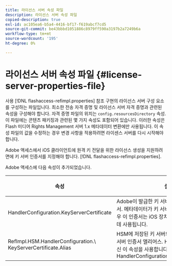 ```yaml
---
title: 라이선스 서버 속성 파일
description: 라이선스 서버 속성 파일
copied-description: true
exl-id: ac105ea6-b5a4-4416-bf17-f619abcf7cd5
source-git-commit: be43bbbd1051886c8979ff590a3197b2a7249b6a
workflow-type: tm+mt
source-wordcount: '195'
ht-degree: 0%

---
```


# 라이선스 서버 속성 파일 {#license-server-properties-file}

사용 [!DNL flashaccess-refimpl.properties] 참조 구현의 라이선스 서버 구성 요소를 구성하는 파일입니다. 최소한 전송 자격 증명 및 라이선스 서버 자격 증명과 관련된 속성을 구성해야 합니다. 자격 증명 파일의 위치는 `config.resourcesDirectory` 속성. 이 파일에는 콘텐츠 패키징과 관련된 몇 가지 속성도 포함되어 있습니다. 이러한 속성은 Flash 미디어 Rights Management 서버 1.x 메타데이터 변환에만 사용됩니다. 이 속성 파일의 값을 수정하는 경우 변경 사항을 적용하려면 라이센스 서버를 다시 시작해야 합니다.

Adobe 액세스에서 iOS 클라이언트에 원격 키 전달을 위한 라이선스 생성을 지원하려면에 키 서버 인증서를 지정해야 합니다. [!DNL flashaccess-refimpl.properties].

Adobe 액세스에 다음 속성이 추가되었습니다.

<table frame="all" colsep="1" rowsep="1" class="+ topic/table adobe-d/table " id="table_xz2_lwy_n4"> 
 <thead class="- topic/thead "> 
  <tr rowsep="1" class="- topic/row "> 
   <th colname="1" class="- topic/entry entry"> <p class="- topic/p ">속성 </p> </th> 
   <th colname="2" class="- topic/entry entry"> <p class="- topic/p ">설명 </p> </th> 
  </tr> 
 </thead>
 <tbody class="- topic/tbody "> 
  <tr rowsep="1" class="- topic/row "> 
   <td colname="1" class="- topic/entry "><span class="codeph"> HandlerConfiguration.KeyServerCertificate</span> </td> 
   <td colname="2" class="- topic/entry "> Adobe이 발급한 키 서버의 라이선스 서버 인증서. 메타데이터가 키 서버가 필요함을 나타내는 경우 이 인증서는 iOS 장치의 라이선스를 생성하는 데 사용됩니다. </td> 
  </tr> 
  <tr rowsep="0" class="- topic/row "> 
   <td colname="1" class="- topic/entry "><span class="codeph"> RefImpl.HSM.HandlerConfiguration.\ KeyServerCertificate.Alias</span> </td> 
   <td colname="2" class="- topic/entry ">HSM에 저장된 키 서버의 Adobe 발급 라이선스 서버 인증서 앨리어스. HSM이 활성화된 경우 대신 이 속성을 사용합니다. <span class="codeph"> HandlerConfiguration.KeyServerCertificate</span>. </td> 
  </tr> 
 </tbody> 
</table>
